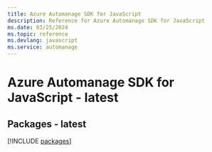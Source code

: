 ```yaml
---
title: Azure Automanage SDK for JavaScript
description: Reference for Azure Automanage SDK for JavaScript
ms.date: 03/25/2024
ms.topic: reference
ms.devlang: javascript
ms.service: automanage
---
```

# Azure Automanage SDK for JavaScript - latest
## Packages - latest
[!INCLUDE [packages](automanage-index.md)]
